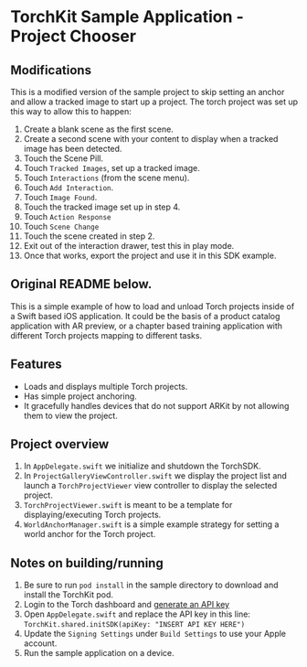 
# TorchKit Sample Application - Project Chooser

## Modifications

This is a modified version of the sample project to skip setting an anchor and allow a tracked image to start up a project.  The torch project was set up this way to allow this to happen:

1. Create a blank scene as the first scene.
2. Create a second scene with your content to display when a tracked image has been detected.
3. Touch the Scene Pill.
4. Touch `Tracked Images`, set up a tracked image.
5. Touch `Interactions` (from the scene menu).
6. Touch `Add Interaction`.
7. Touch `Image Found`.
8. Touch the tracked image set up in step 4.
9. Touch `Action Response`
10. Touch `Scene Change`
11. Touch the scene created in step 2.
12. Exit out of the interaction drawer, test this in play mode.
13. Once that works, export the project and use it in this SDK example.

## Original README below.

This is a simple example of how to load and unload Torch projects inside of a Swift based iOS application.  It could be the basis of a product catalog application with AR preview, or a chapter based training application with different Torch projects mapping to different tasks.

## Features

* Loads and displays multiple Torch projects.
* Has simple project anchoring.
* It gracefully handles devices that do not support ARKit by not allowing them to view the project.

## Project overview

1. In `AppDelegate.swift` we initialize and shutdown the TorchSDK.
2. In `ProjectGalleryViewController.swift` we display the project list and launch a `TorchProjectViewer` view controller to display the selected project.
3. `TorchProjectViewer.swift` is meant to be a template for displaying/executing Torch projects.
4. `WorldAnchorManager.swift` is a simple example strategy for setting a world anchor for the Torch project.

## Notes on building/running

1. Be sure to run `pod install` in the sample directory to download and install the TorchKit pod.
2. Login to the Torch dashboard and [generate an API key](https://home.torch.app/account/api)
3. Open `AppDelegate.swift` and replace the API key in this line: `TorchKit.shared.initSDK(apiKey: "INSERT API KEY HERE")`
4. Update the `Signing Settings` under `Build Settings` to use your Apple account.
5. Run the sample application on a device.
